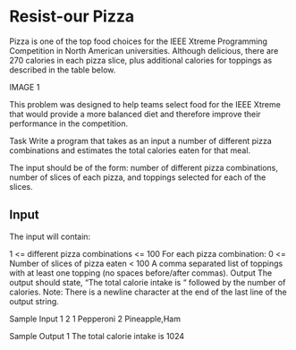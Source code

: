 # Resist-our Pizza

Pizza is one of the top food choices for the IEEE Xtreme Programming Competition in North American universities. Although delicious, there are 270 calories in each pizza slice, plus additional calories for toppings as described in the table below.

IMAGE 1

This problem was designed to help teams select food for the IEEE Xtreme that would provide a more balanced diet and therefore improve their performance in the competition.

Task
Write a program that takes as an input a number of different pizza combinations and estimates the total calories eaten for that meal.

The input should be of the form: number of different pizza combinations, number of slices of each pizza, and toppings selected for each of the slices.

## Input
The input will contain:

1 <= different pizza combinations <= 100
For each pizza combination: 
0 <= Number of slices of pizza eaten < 100
A comma separated list of toppings with at least one topping (no spaces before/after commas).
Output
The output should state, “The total calorie intake is “ followed by the number of calories. 
Note: There is a newline character at the end of the last line of the output string.

Sample Input 1
2 1 Pepperoni 2 Pineapple,Ham

Sample Output 1
The total calorie intake is 1024